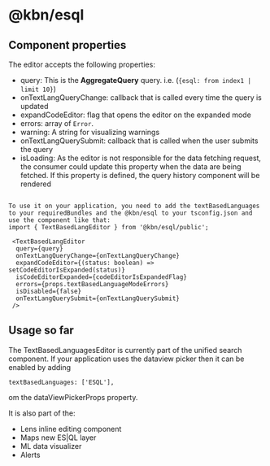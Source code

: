 # @kbn/esql

## Component properties
The editor accepts the following properties:
- query: This is the **AggregateQuery** query. i.e. (`{esql: from index1 | limit 10}`)
- onTextLangQueryChange: callback that is called every time the query is updated
- expandCodeEditor: flag that opens the editor on the expanded mode
- errors: array of `Error`.
- warning: A string for visualizing warnings
- onTextLangQuerySubmit: callback that is called when the user submits the query
- isLoading: As the editor is not responsible for the data fetching request, the consumer could update this property when the data are being fetched. If this property is defined, the query history component will be rendered
```

To use it on your application, you need to add the textBasedLanguages to your requiredBundles and the @kbn/esql to your tsconfig.json and use the component like that:
import { TextBasedLangEditor } from '@kbn/esql/public';

 <TextBasedLangEditor
  query={query}
  onTextLangQueryChange={onTextLangQueryChange}
  expandCodeEditor={(status: boolean) => setCodeEditorIsExpanded(status)}
  isCodeEditorExpanded={codeEditorIsExpandedFlag}
  errors={props.textBasedLanguageModeErrors}
  isDisabled={false}
  onTextLangQuerySubmit={onTextLangQuerySubmit}
 />
```

## Usage so far
The TextBasedLanguagesEditor is currently part of the unified search component. 
If your application uses the dataview picker then it can be enabled by adding

```
textBasedLanguages: ['ESQL'],
```

om the dataViewPickerProps property.

It is also part of the:
- Lens inline editing component
- Maps new ES|QL layer
- ML data visualizer
- Alerts